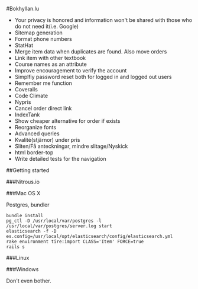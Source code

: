 #Bokhyllan.lu

* Your privacy is honored and information won't be shared with those who do not need it(i.e. Google)
* Sitemap generation
* Format phone numbers
* StatHat
* Merge item data when duplicates are found. Also move orders
* Link item with other textbook
* Course names as an attribute
* Improve encouragement to verify the account
* Simplfiy password reset both for logged in and logged out users
* Remember me function
* Coveralls
* Code Climate
* Nypris
* Cancel order direct link
* IndexTank
* Show cheaper alternative for order if exists
* Reorganize fonts
* Advanced queries
* Kvalité(stjärnor) under pris
* Sliten/Få anteckningar, mindre slitage/Nyskick
* html border-top
* Write detailed tests for the navigation

##Getting started

###Nitrous.io

###Mac OS X

Postgres, bundler

    bundle install
    pg_ctl -D /usr/local/var/postgres -l /usr/local/var/postgres/server.log start
    elasticsearch -f -D es.config=/usr/local/opt/elasticsearch/config/elasticsearch.yml
    rake environment tire:import CLASS='Item' FORCE=true
    rails s

###Linux

###Windows

Don't even bother.
